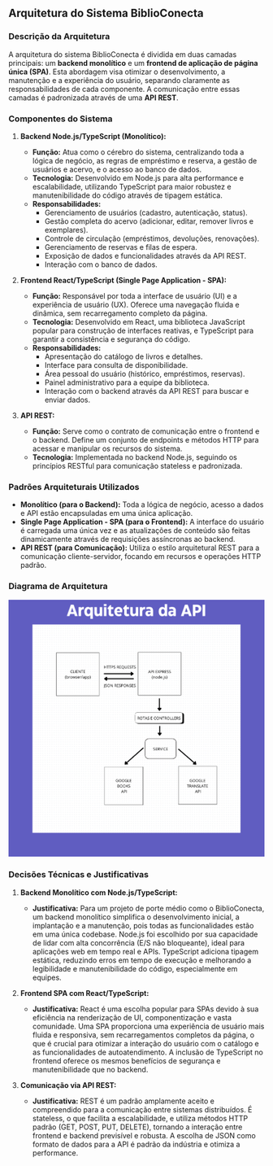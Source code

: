 ## Arquitetura do Sistema BiblioConecta

### Descrição da Arquitetura

A arquitetura do sistema BiblioConecta é dividida em duas camadas principais: um **backend monolítico** e um **frontend de aplicação de página única (SPA)**. Esta abordagem visa otimizar o desenvolvimento, a manutenção e a experiência do usuário, separando claramente as responsabilidades de cada componente. A comunicação entre essas camadas é padronizada através de uma **API REST**.

### Componentes do Sistema

1.  **Backend Node.js/TypeScript (Monolítico):**
    *   **Função:** Atua como o cérebro do sistema, centralizando toda a lógica de negócio, as regras de empréstimo e reserva, a gestão de usuários e acervo, e o acesso ao banco de dados.
    *   **Tecnologia:** Desenvolvido em Node.js para alta performance e escalabilidade, utilizando TypeScript para maior robustez e manutenibilidade do código através de tipagem estática.
    *   **Responsabilidades:**
        *   Gerenciamento de usuários (cadastro, autenticação, status).
        *   Gestão completa do acervo (adicionar, editar, remover livros e exemplares).
        *   Controle de circulação (empréstimos, devoluções, renovações).
        *   Gerenciamento de reservas e filas de espera.
        *   Exposição de dados e funcionalidades através da API REST.
        *   Interação com o banco de dados.

2.  **Frontend React/TypeScript (Single Page Application - SPA):**
    *   **Função:** Responsável por toda a interface de usuário (UI) e a experiência de usuário (UX). Oferece uma navegação fluida e dinâmica, sem recarregamento completo da página.
    *   **Tecnologia:** Desenvolvido em React, uma biblioteca JavaScript popular para construção de interfaces reativas, e TypeScript para garantir a consistência e segurança do código.
    *   **Responsabilidades:**
        *   Apresentação do catálogo de livros e detalhes.
        *   Interface para consulta de disponibilidade.
        *   Área pessoal do usuário (histórico, empréstimos, reservas).
        *   Painel administrativo para a equipe da biblioteca.
        *   Interação com o backend através da API REST para buscar e enviar dados.

3.  **API REST:**
    *   **Função:** Serve como o contrato de comunicação entre o frontend e o backend. Define um conjunto de endpoints e métodos HTTP para acessar e manipular os recursos do sistema.
    *   **Tecnologia:** Implementada no backend Node.js, seguindo os princípios RESTful para comunicação stateless e padronizada.

### Padrões Arquiteturais Utilizados

*   **Monolítico (para o Backend):** Toda a lógica de negócio, acesso a dados e API estão encapsuladas em uma única aplicação.
*   **Single Page Application - SPA (para o Frontend):** A interface do usuário é carregada uma única vez e as atualizações de conteúdo são feitas dinamicamente através de requisições assíncronas ao backend.
*   **API REST (para Comunicação):** Utiliza o estilo arquitetural REST para a comunicação cliente-servidor, focando em recursos e operações HTTP padrão.

### Diagrama de Arquitetura

![Arquitetura do Sistema](./docs/architecture/Arquitetura.png)


### Decisões Técnicas e Justificativas

1.  **Backend Monolítico com Node.js/TypeScript:**
    *   **Justificativa:** Para um projeto de porte médio como o BiblioConecta, um backend monolítico simplifica o desenvolvimento inicial, a implantação e a manutenção, pois todas as funcionalidades estão em uma única codebase. Node.js foi escolhido por sua capacidade de lidar com alta concorrência (E/S não bloqueante), ideal para aplicações web em tempo real e APIs. TypeScript adiciona tipagem estática, reduzindo erros em tempo de execução e melhorando a legibilidade e manutenibilidade do código, especialmente em equipes.

2.  **Frontend SPA com React/TypeScript:**
    *   **Justificativa:** React é uma escolha popular para SPAs devido à sua eficiência na renderização de UI, componentização e vasta comunidade. Uma SPA proporciona uma experiência de usuário mais fluida e responsiva, sem recarregamentos completos da página, o que é crucial para otimizar a interação do usuário com o catálogo e as funcionalidades de autoatendimento. A inclusão de TypeScript no frontend oferece os mesmos benefícios de segurança e manutenibilidade que no backend.

3.  **Comunicação via API REST:**
    *   **Justificativa:** REST é um padrão amplamente aceito e compreendido para a comunicação entre sistemas distribuídos. É stateless, o que facilita a escalabilidade, e utiliza métodos HTTP padrão (GET, POST, PUT, DELETE), tornando a interação entre frontend e backend previsível e robusta. A escolha de JSON como formato de dados para a API é padrão da indústria e otimiza a performance.

